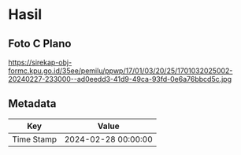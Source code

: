 # Hasil

## Foto C Plano

https://sirekap-obj-formc.kpu.go.id/35ee/pemilu/ppwp/17/01/03/20/25/1701032025002-20240227-233000--ad0eedd3-41d9-49ca-93fd-0e6a76bbcd5c.jpg


## Metadata

| Key        | Value               |
| ---------- | ------------------- |
| Time Stamp | 2024-02-28 00:00:00 |



